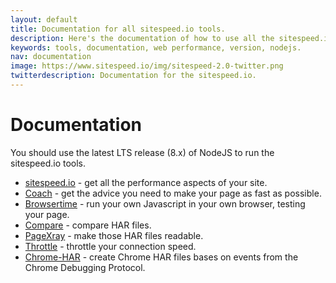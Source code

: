 ```yaml
---
layout: default
title: Documentation for all sitespeed.io tools.
description: Here's the documentation of how to use all the sitespeed.io tools. Use latest LTS release 8.x of NodeJs or Docker containers to get them up and running.
keywords: tools, documentation, web performance, version, nodejs.
nav: documentation
image: https://www.sitespeed.io/img/sitespeed-2.0-twitter.png
twitterdescription: Documentation for the sitespeed.io.
---
```

# Documentation

You should use the latest LTS release (8.x) of NodeJS to run the sitespeed.io tools.

 * [sitespeed.io]({{site.baseurl}}/documentation/sitespeed.io/) - get all the performance aspects of your site.
 * [Coach]({{site.baseurl}}/documentation/coach/) - get the advice you need to make your page as fast as possible.
 * [Browsertime]({{site.baseurl}}/documentation/browsertime/) - run your own Javascript in your own browser, testing your page.
 * [Compare]({{site.baseurl}}/documentation/compare/) - compare HAR files.
 * [PageXray]({{site.baseurl}}/documentation/pagexray/) - make those HAR files readable.
 * [Throttle]({{site.baseurl}}/documentation/throttle/) - throttle your connection speed.
 * [Chrome-HAR]({{site.baseurl}}/documentation/chrome-har/) - create Chrome HAR files bases on events from the Chrome Debugging Protocol.
